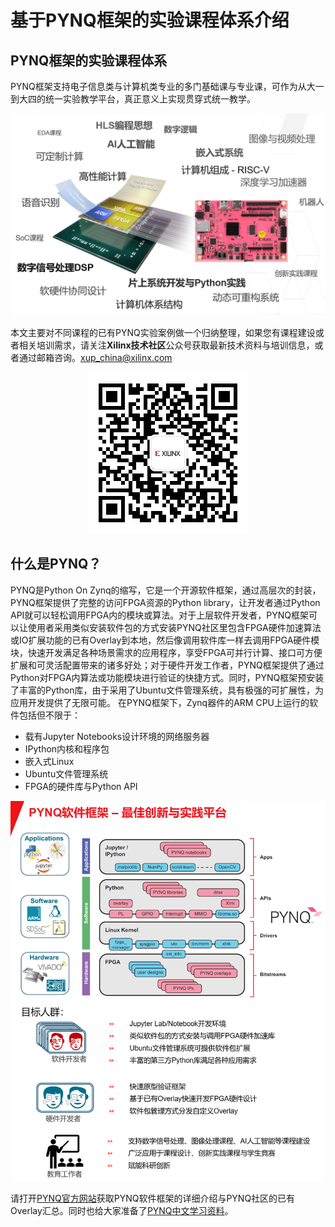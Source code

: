 # 基于PYNQ框架的实验课程体系介绍

## PYNQ框架的实验课程体系
PYNQ框架支持电子信息类与计算机类专业的多门基础课与专业课，可作为从大一到大四的统一实验教学平台，真正意义上实现贯穿式统一教学。
<p align="center">
<img src ="images/PynqCourses.PNG">
</p>
<p align = "center">
</p>

本文主要对不同课程的已有PYNQ实验案例做一个归纳整理，如果您有课程建设或者相关培训需求，请关注**Xilinx技术社区**公众号获取最新技术资料与培训信息，或者通过邮箱咨询。xup_china@xilinx.com
<p align="center">
<img src ="images/qrcode_Xilinx_Small.jpg">
</p>
<p align = "center">
</p>

## 什么是PYNQ？

PYNQ是Python On Zynq的缩写，它是一个开源软件框架，通过高层次的封装，PYNQ框架提供了完整的访问FPGA资源的Python library，让开发者通过Python API就可以轻松调用FPGA内的模块或算法。对于上层软件开发者，PYNQ框架可以让使用者采用类似安装软件包的方式安装PYNQ社区里包含FPGA硬件加速算法或IO扩展功能的已有Overlay到本地，然后像调用软件库一样去调用FPGA硬件模块，快速开发满足各种场景需求的应用程序，享受FPGA可并行计算、接口可方便扩展和可灵活配置带来的诸多好处；对于硬件开发工作者，PYNQ框架提供了通过Python对FPGA内算法或功能模块进行验证的快捷方式。同时，PYNQ框架预安装了丰富的Python库，由于采用了Ubuntu文件管理系统，具有极强的可扩展性，为应用开发提供了无限可能。
在PYNQ框架下，Zynq器件的ARM CPU上运行的软件包括但不限于：

- 载有Jupyter Notebooks设计环境的网络服务器
- IPython内核和程序包
- 嵌入式Linux
- Ubuntu文件管理系统
- FPGA的硬件库与Python API

<p align="center">
<img src ="images/PYNQ.PNG">
</p>
<p align = "center">
</p>


请打开[PYNQ官方网站](www.pynq.io)获取PYNQ软件框架的详细介绍与PYNQ社区的已有Overlay汇总。同时也给大家准备了[PYNQ中文学习资料](https://pynqdocs.gitbook.io/pynq-tutorial/)。
